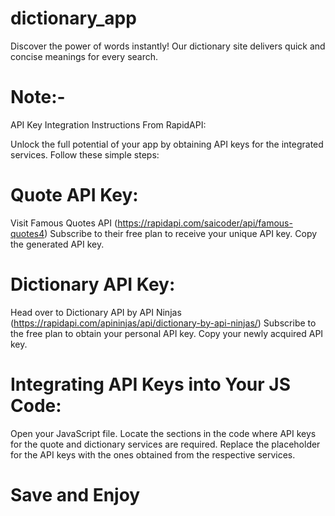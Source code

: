# dictionary_app
 Discover the power of words instantly! Our dictionary site delivers quick and concise meanings for every search. 

 # Note:-

API Key Integration Instructions From RapidAPI:

Unlock the full potential of your app by obtaining API keys for the integrated services. Follow these simple steps:

# Quote API Key:

Visit Famous Quotes API (https://rapidapi.com/saicoder/api/famous-quotes4)
Subscribe to their free plan to receive your unique API key.
Copy the generated API key.

# Dictionary API Key:

Head over to Dictionary API by API Ninjas (https://rapidapi.com/apininjas/api/dictionary-by-api-ninjas/)
Subscribe to the free plan to obtain your personal API key.
Copy your newly acquired API key.


# Integrating API Keys into Your JS Code:

Open your JavaScript file.
Locate the sections in the code where API keys for the quote and dictionary services are required.
Replace the placeholder for the API keys with the ones obtained from the respective services.

# Save and Enjoy




